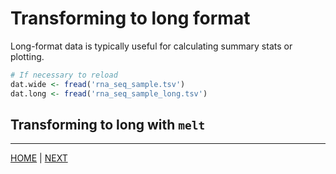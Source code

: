 # Transforming to long format

Long-format data is typically useful for calculating summary stats or plotting.

```R
# If necessary to reload
dat.wide <- fread('rna_seq_sample.tsv')
dat.long <- fread('rna_seq_sample_long.tsv')
```

## Transforming to long with `melt`


---


[HOME](/README.md) | [NEXT](B.md)
